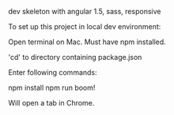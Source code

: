 dev skeleton with angular 1.5, sass, responsive

To set up this project in local dev environment:

Open terminal on Mac.  Must have npm installed.

'cd' to directory containing package.json

Enter following commands:

npm install
npm run boom!

Will open a tab in Chrome.
